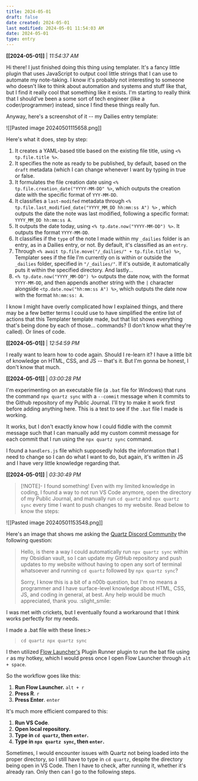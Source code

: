 ```yaml
---
title: 2024-05-01
draft: false
date created: 2024-05-01
last modified: 2024-05-01 11:54:03 AM
date: 2024-05-01
type: entry
---
```


**[[2024-05-01]]** | *11:54:37 AM*

Hi there! I just finished doing this thing using templater. It's a fancy little plugin that uses JavaScript to output cool little strings that I can use to automate my note-taking. I know it's probably not interesting to someone who doesn't like to think about automation and systems and stuff like that, but I find it really cool that something like it exists. I'm starting to really think that I should've been a some sort of tech engineer (like a coder/programmer) instead, since I find these things really fun.

Anyway, here's a screenshot of it -- my Dailies entry template:

![[Pasted image 20240501115658.png]]

Here's what it does, step by step:
1. It creates a YAML-based title based on the existing file title, using `<% tp.file.title %>`. 
2. It specifies the note as ready to be published, by default, based on the `draft` metadata (which I can change whenever I want by typing in true or false. 
3. It formulates the file creation date using `<% tp.file.creation_date("YYYY-MM-DD" %>`, which outputs the creation date with the specific format of `YYY-MM-DD`. 
4. It classifies a `last-modifed` metadata through `<% tp.file.last_modified_date("YYYY_MM_DD hh:mm:ss A") %>` , which outputs the date the note was last modified, following a specific format: `YYYY_MM_DD hh:mm:ss A`.
5. It outputs the date today, using `<% tp.date.now("YYYY-MM-DD") %>`. It outputs the format `YYYY-MM-DD`.
6. It classifies if the `type` of the note I made within my `_dailies` folder is an entry, as in a Dailies entry, or not. By default, it's classified as an `entry`.
7. Through `<% await tp.file.move("/_dailies/" + tp.file.title) %>`, Templater sees if the file I'm currently on is within or outside the `_dailies` folder, specified in `"/_dailies/"`. If it's outside, it automatically puts it within the specified directory. And lastly...
8. `<% tp.date.now("YYYY_MM-DD") %>` outputs the date now, with the format `YYYY-MM-DD`, and then appends another string with the `|` character alongside `<tp.date.now("hh:mm:ss A") %>`, which outputs the date now with the format `hh:mm:ss: A`.

I know I might have overly complicated how I explained things, and there may be a few better terms I could use to have simplified the entire list of actions that this Templater template made, but that list shows everything that's being done by each of those... commands? (I don't know what they're called). Or lines of code.

**[[2024-05-01]]** | *12:54:59 PM*

I really want to learn how to code again. Should I re-learn it? I have a little bit of knowledge on HTML, CSS, and JS -- that's it. But I'm gonna be honest, I don't know that much.

**[[2024-05-01]]** | *03:00:28 PM*

I'm experimenting on an executable file (a `.bat` file for Windows) that runs the command `npx quartz sync` with a `--commit` message when it commits to the Github repository of my Public Journal. I'll try to make it work first before adding anything here. This is a test to see if the `.bat` file I made is working.

It works, but I don't exactly know how I could fiddle with the commit message such that I can manually add my custom commit message for each commit that I run using the `npx quartz sync` command.

I found a `handlers.js` file which supposedly holds the information that I need to change so I can do what I want to do, but again, it's written in JS and I have very little knowledge regarding that.

**[[2024-05-01]]** | *03:30:49 PM*


> [!NOTE]- I found something!
> Even with my limited knowledge in coding, I found a way to not run VS Code anymore, open the directory of my Public Journal, and manually run `cd quartz` and `npx quartz sync` every time I want to push changes to my website. Read below to know the steps:

![[Pasted image 20240501153548.png]]

Here's an image that shows me asking the [Quartz Discord Community](https://discord.gg/cRFFHYye7t) the following question:

> Hello, is there a way I could automatically run `npx quartz sync` within my Obsidian vault, so I can update my GitHub repository and push updates to my website without having to open any sort of terminal whatsoever and running `cd quartz` followed by `npx quartz sync`? 
> 
> Sorry, I know this is a bit of a n00b question, but I'm no means a programmer and I have surface-level knowledge about HTML, CSS, JS, and coding in general, at best. Any help would be much appreciated, thank you. :slight_smile:

I was met with crickets, but I eventually found a workaround that I think works perfectly for my needs. 

I made a .bat file with these lines:> 

>`cd quartz
>npx quartz sync`

I then utilized [Flow Launcher's](https://www.flowlauncher.com/) Plugin Runner plugin to run the bat file using `r` as my hotkey, which I would press once I open Flow Launcher through `alt + space`.

So the workflow goes like this:

1. **Run Flow Launcher.** `alt + r`
2. **Press R**. `r`
3. **Press Enter**. `enter`

It's much more efficient compared to this:

1. **Run VS Code**.
2. **Open local repository.**
3. **Type in `cd quartz`, then `enter`.**
4. **Type in `npx quartz sync`, then `enter`.**

Sometimes, I would encounter issues with Quartz not being loaded into the proper directory, so I still have to type in `cd quartz`, despite the directory being open in VS Code. Then I have to check, after running it, whether it's already ran. Only then can I go to the following steps.